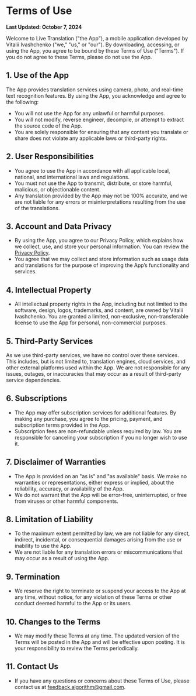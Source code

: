 # Terms of Use

**Last Updated: October 7, 2024**

Welcome to Live Translation ("the App"), a mobile application developed by Vitalii Ivashchenko ("we," "us," or "our"). By downloading, accessing, or using the App, you agree to be bound by these Terms of Use ("Terms"). If you do not agree to these Terms, please do not use the App.

## 1. Use of the App

The App provides translation services using camera, photo, and real-time text recognition features. By using the App, you acknowledge and agree to the following:

- You will not use the App for any unlawful or harmful purposes.
- You will not modify, reverse engineer, decompile, or attempt to extract the source code of the App.
- You are solely responsible for ensuring that any content you translate or share does not violate any applicable laws or third-party rights.

## 2. User Responsibilities

- You agree to use the App in accordance with all applicable local, national, and international laws and regulations.
- You must not use the App to transmit, distribute, or store harmful, malicious, or objectionable content.
- Any translation provided by the App may not be 100% accurate, and we are not liable for any errors or misinterpretations resulting from the use of the translations.

## 3. Account and Data Privacy

- By using the App, you agree to our Privacy Policy, which explains how we collect, use, and store your personal information. You can review the [Privacy Policy](https://github.com/v-ivashchenko/Privacy-Policy/blob/main/LiveTranslation.md).
- You agree that we may collect and store information such as usage data and translations for the purpose of improving the App’s functionality and services.

## 4. Intellectual Property

- All intellectual property rights in the App, including but not limited to the software, design, logos, trademarks, and content, are owned by Vitalii Ivashchenko. You are granted a limited, non-exclusive, non-transferable license to use the App for personal, non-commercial purposes.

## 5. Third-Party Services

As we use third-party services, we have no control over these services. This includes, but is not limited to, translation engines, cloud services, and other external platforms used within the App. We are not responsible for any issues, outages, or inaccuracies that may occur as a result of third-party service dependencies.

## 6. Subscriptions

- The App may offer subscription services for additional features. By making any purchase, you agree to the pricing, payment, and subscription terms provided in the App.
- Subscription fees are non-refundable unless required by law. You are responsible for canceling your subscription if you no longer wish to use it.

## 7. Disclaimer of Warranties

- The App is provided on an "as is" and "as available" basis. We make no warranties or representations, either express or implied, about the reliability, accuracy, or availability of the App.
- We do not warrant that the App will be error-free, uninterrupted, or free from viruses or other harmful components.

## 8. Limitation of Liability

- To the maximum extent permitted by law, we are not liable for any direct, indirect, incidental, or consequential damages arising from the use or inability to use the App.
- We are not liable for any translation errors or miscommunications that may occur as a result of using the App.

## 9. Termination

- We reserve the right to terminate or suspend your access to the App at any time, without notice, for any violation of these Terms or other conduct deemed harmful to the App or its users.

## 10. Changes to the Terms

- We may modify these Terms at any time. The updated version of the Terms will be posted in the App and will be effective upon posting. It is your responsibility to review the Terms periodically.

## 11. Contact Us

- If you have any questions or concerns about these Terms of Use, please contact us at feedback.algorithm@gmail.com.